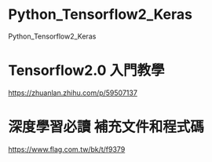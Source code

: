 # Python_Tensorflow2_Keras
Python_Tensorflow2_Keras

# Tensorflow2.0 入門教學
https://zhuanlan.zhihu.com/p/59507137

# 深度學習必讀 補充文件和程式碼
https://www.flag.com.tw/bk/t/f9379
